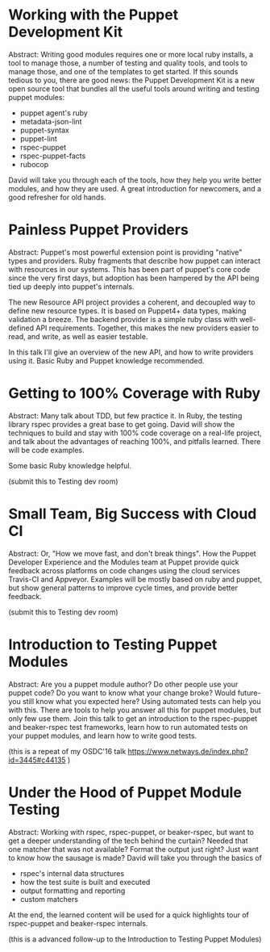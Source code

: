 # Working with the Puppet Development Kit

Abstract: Writing good modules requires one or more local ruby installs, a tool to manage those, a number of testing and quality tools, and tools to manage those, and one of the templates to get started. If this sounds tedious to you, there are good news: the Puppet Development Kit is a new open source tool that bundles all the useful tools around writing and testing puppet modules:

* puppet agent's ruby
* metadata-json-lint
* puppet-syntax
* puppet-lint
* rspec-puppet
* rspec-puppet-facts
* rubocop

David will take you through each of the tools, how they help you write better modules, and how they are used. A great introduction for newcomers, and a good refresher for old hands.

# Painless Puppet Providers

Abstract: Puppet's most powerful extension point is providing "native" types and providers. Ruby fragments that describe how puppet can interact with resources in our systems. This has been part of puppet's core code since the very first days, but adoption has been hampered by the API being tied up deeply into puppet's internals.

The new Resource API project provides a coherent, and decoupled way to define new resource types. It is based on Puppet4+ data types, making validation a breeze. The backend provider is a simple ruby class with well-defined API requirements. Together, this makes the new providers easier to read, and write, as well as easier testable.

In this talk I'll give an overview of the new API, and how to write providers using it. Basic Ruby and Puppet knowledge recommended.

# Getting to 100% Coverage with Ruby

Abstract: Many talk about TDD, but few practice it.  In Ruby, the testing library rspec provides a great base to get going. David will show the techniques to build and stay with 100% code coverage on a real-life project, and talk about the advantages of reaching 100%, and pitfalls learned. There will be code examples.

Some basic Ruby knowledge helpful.

(submit this to Testing dev room)

# Small Team, Big Success with Cloud CI

Abstract: Or, "How we move fast, and don't break things". How the Puppet Developer Experience and the Modules team at Puppet provide quick feedback across platforms on code changes using the cloud services Travis-CI and Appveyor. Examples will be mostly based on ruby and puppet, but show general patterns to improve cycle times, and provide better feedback.

(submit this to Testing dev room)

# Introduction to Testing Puppet Modules

Abstract: Are you a puppet module author? Do other people use your puppet code? Do you want to know what your change broke? Would future-you still know what you expected here? Using automated tests can help you with this. There are tools to help you answer all this for puppet modules, but only few use them. Join this talk to get an introduction to the rspec-puppet and beaker-rspec test frameworks, learn how to run automated tests on your puppet modules, and learn how to write good tests.

(this is a repeat of my OSDC'16 talk https://www.netways.de/index.php?id=3445#c44135 )

# Under the Hood of Puppet Module Testing

Abstract: Working with rspec, rspec-puppet, or beaker-rspec, but want to get a deeper understanding of the tech behind the curtain? Needed that one matcher that was not available? Format the output just right? Just want to know how the sausage is made? David will take you through the basics of

* rspec's internal data structures
* how the test suite is built and executed
* output formatting and reporting
* custom matchers

At the end, the learned content will be used for a quick highlights tour of rspec-puppet and beaker-rspec internals.

(this is a advanced follow-up to the Introduction to Testing Puppet Modules)
